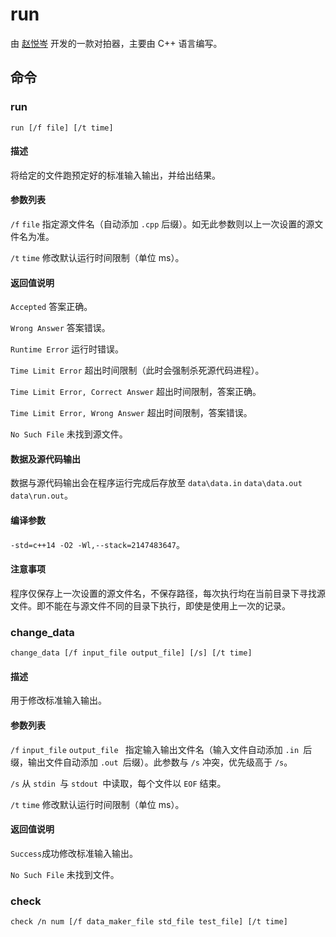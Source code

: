 # run

由 [赵悦岑](https://github.com/2745518585/) 开发的一款对拍器，主要由 C++ 语言编写。

## 命令

### run

`run [/f file] [/t time]`

#### 描述

将给定的文件跑预定好的标准输入输出，并给出结果。

#### 参数列表

`/f`    `file`    指定源文件名（自动添加 `.cpp` 后缀）。如无此参数则以上一次设置的源文件名为准。

`/t`    `time`    修改默认运行时间限制（单位 ms）。

#### 返回值说明

`Accepted`    答案正确。

`Wrong Answer`    答案错误。

`Runtime Error`    运行时错误。

`Time Limit Error`    超出时间限制（此时会强制杀死源代码进程）。

`Time Limit Error, Correct Answer`    超出时间限制，答案正确。

`Time Limit Error, Wrong Answer`    超出时间限制，答案错误。

`No Such File`    未找到源文件。

#### 数据及源代码输出

数据与源代码输出会在程序运行完成后存放至 `data\data.in` `data\data.out` `data\run.out`。

#### 编译参数

`-std=c++14 -O2 -Wl,--stack=2147483647`。

#### 注意事项

程序仅保存上一次设置的源文件名，不保存路径，每次执行均在当前目录下寻找源文件。即不能在与源文件不同的目录下执行，即使是使用上一次的记录。

### change_data

`change_data [/f input_file output_file] [/s] [/t time]`

#### 描述

用于修改标准输入输出。

#### 参数列表

`/f`     `input_file`    `output_file `   指定输入输出文件名（输入文件自动添加 `.in `后缀，输出文件自动添加 `.out `后缀）。此参数与 `/s` 冲突，优先级高于 `/s`。

`/s`    从 `stdin `与 `stdout `中读取，每个文件以 `EOF` 结束。

`/t`    `time`    修改默认运行时间限制（单位 ms）。

#### 返回值说明

`Success`成功修改标准输入输出。

`No Such File`    未找到文件。

### check

`check /n num [/f data_maker_file std_file test_file] [/t time]`
